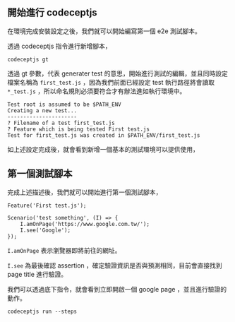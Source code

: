 ## 開始進行 codeceptjs

在環境完成安裝設定之後，我們就可以開始編寫第一個 e2e 測試腳本。

透過 codeceptjs 指令進行新增腳本，

```
codeceptjs gt
```

透過 gt 參數，代表 generater test 的意思，開始進行測試的編輯，並且同時設定檔案名稱為 `first_test.js` ，因為我們前面已經設定 test 執行路徑將會讀取 `*_test.js` ，所以命名規則必須要符合才有辦法進如執行環境中。

```
Test root is assumed to be $PATH_ENV
Creating a new test...
----------------------
? Filename of a test first_test.js
? Feature which is being tested First test.js
Test for first_test.js was created in $PATH_ENV/first_test.js
```

如上述設定完成後，就會看到新增一個基本的測試環境可以提供使用，

## 第一個測試腳本

完成上述描述後，我們就可以開始進行第一個測試腳本，

```
Feature('First test.js');

Scenario('test something', (I) => {
	I.amOnPage('https://www.google.com.tw/');
	I.see('Google');
});
```

`I.amOnPage` 表示瀏覽器即將前往的網址。

`I.see` 為最後確認 assertion ，確定驗證資訊是否與預測相同，目前會直接找到 page title 進行驗證。

我們可以透過底下指令，就會看到立即開啟一個 google page ，並且進行驗證的動作。

```
codeceptjs run --steps
```

